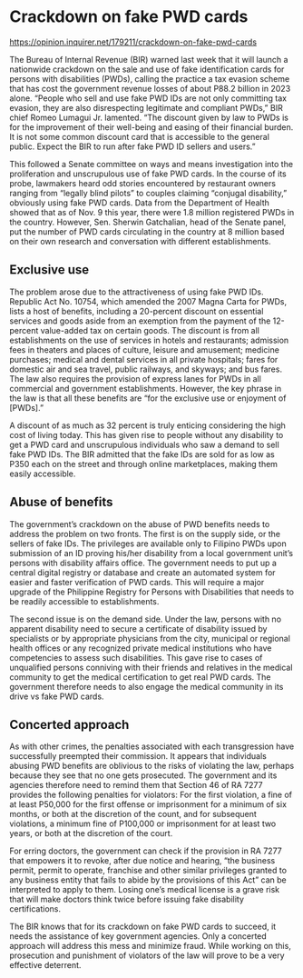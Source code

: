 # Crackdown on fake PWD cards

https://opinion.inquirer.net/179211/crackdown-on-fake-pwd-cards



The Bureau of Internal Revenue (BIR) warned last week that it will launch a nationwide crackdown on the sale and use of fake identification cards for persons with disabilities (PWDs), calling the practice a tax evasion scheme that has cost the government revenue losses of about P88.2 billion in 2023 alone. “People who sell and use fake PWD IDs are not only committing tax evasion, they are also disrespecting legitimate and compliant PWDs,” BIR chief Romeo Lumagui Jr. lamented. “The discount given by law to PWDs is for the improvement of their well-being and easing of their financial burden. It is not some common discount card that is accessible to the general public. Expect the BIR to run after fake PWD ID sellers and users.”

This followed a Senate committee on ways and means investigation into the proliferation and unscrupulous use of fake PWD cards. In the course of its probe, lawmakers heard odd stories encountered by restaurant owners ranging from “legally blind pilots” to couples claiming “conjugal disability,” obviously using fake PWD cards. Data from the Department of Health showed that as of Nov. 9 this year, there were 1.8 million registered PWDs in the country. However, Sen. Sherwin Gatchalian, head of the Senate panel, put the number of PWD cards circulating in the country at 8 million based on their own research and conversation with different establishments.



##  Exclusive use



The problem arose due to the attractiveness of using fake PWD IDs. Republic Act No. 10754, which amended the 2007 Magna Carta for PWDs, lists a host of benefits, including a 20-percent discount on essential services and goods aside from an exemption from the payment of the 12-percent value-added tax on certain goods. The discount is from all establishments on the use of services in hotels and restaurants; admission fees in theaters and places of culture, leisure and amusement; medicine purchases; medical and dental services in all private hospitals; fares for domestic air and sea travel, public railways, and skyways; and bus fares. The law also requires the provision of express lanes for PWDs in all commercial and government establishments. However, the key phrase in the law is that all these benefits are “for the exclusive use or enjoyment of [PWDs].”

A discount of as much as 32 percent is truly enticing considering the high cost of living today. This has given rise to people without any disability to get a PWD card and unscrupulous individuals who saw a demand to sell fake PWD IDs. The BIR admitted that the fake IDs are sold for as low as P350 each on the street and through online marketplaces, making them easily accessible.



##  Abuse of benefits



The government’s crackdown on the abuse of PWD benefits needs to address the problem on two fronts. The first is on the supply side, or the sellers of fake IDs. The privileges are available only to Filipino PWDs upon submission of an ID proving his/her disability from a local government unit’s persons with disability affairs office. The government needs to put up a central digital registry or database and create an automated system for easier and faster verification of PWD cards. This will require a major upgrade of the Philippine Registry for Persons with Disabilities that needs to be readily accessible to establishments.

The second issue is on the demand side. Under the law, persons with no apparent disability need to secure a certificate of disability issued by specialists or by appropriate physicians from the city, municipal or regional health offices or any recognized private medical institutions who have competencies to assess such disabilities. This gave rise to cases of unqualified persons conniving with their friends and relatives in the medical community to get the medical certification to get real PWD cards. The government therefore needs to also engage the medical community in its drive vs fake PWD cards.



##  Concerted approach



As with other crimes, the penalties associated with each transgression have successfully preempted their commission. It appears that individuals abusing PWD benefits are oblivious to the risks of violating the law, perhaps because they see that no one gets prosecuted. The government and its agencies therefore need to remind them that Section 46 of RA 7277 provides the following penalties for violators: For the first violation, a fine of at least P50,000 for the first offense or imprisonment for a minimum of six months, or both at the discretion of the count, and for subsequent violations, a minimum fine of P100,000 or imprisonment for at least two years, or both at the discretion of the court.

For erring doctors, the government can check if the provision in RA 7277 that empowers it to revoke, after due notice and hearing, “the business permit, permit to operate, franchise and other similar privileges granted to any business entity that fails to abide by the provisions of this Act” can be interpreted to apply to them. Losing one’s medical license is a grave risk that will make doctors think twice before issuing fake disability certifications.

The BIR knows that for its crackdown on fake PWD cards to succeed, it needs the assistance of key government agencies. Only a concerted approach will address this mess and minimize fraud. While working on this, prosecution and punishment of violators of the law will prove to be a very effective deterrent.